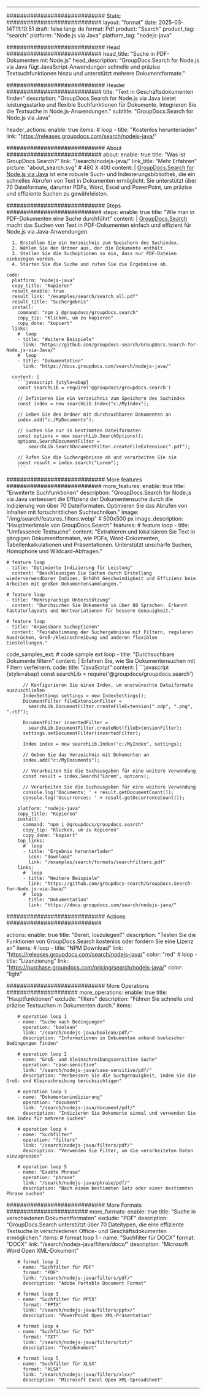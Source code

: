 
---
############################# Static ############################
layout: "format"
date:  2025-03-14T11:10:51
draft: false
lang: de
format: Pdf
product: "Search"
product_tag: "search"
platform: "Node.js via Java"
platform_tag: "nodejs-java"

############################# Head ############################
head_title: "Suche in PDF-Dokumenten mit Node.js"
head_description: "GroupDocs.Search for Node.js via Java fügt JavaScript-Anwendungen schnelle und präzise Textsuchfunktionen hinzu und unterstützt mehrere Dokumentformate."

############################# Header ############################
title: "Text in Geschäftsdokumenten finden" 
description: "GroupDocs.Search for Node.js via Java bietet leistungsstarke und flexible Suchfunktionen für Dokumente. Integrieren Sie die Textsuche in Node.js-Anwendungen."
subtitle: "GroupDocs.Search for Node.js via Java" 

header_actions:
  enable: true
  items:
    #  loop
    - title: "Kostenlos herunterladen"
      link: "https://releases.groupdocs.com/search/nodejs-java/"
      
############################# About ############################
about:
    enable: true
    title: "Was ist GroupDocs.Search?"
    link: "/search/nodejs-java/"
    link_title: "Mehr Erfahren"
    picture: "about_search.svg" # 480 X 400
    content: |
       [GroupDocs.Search for Node.js via Java](/search/nodejs-java/) ist eine robuste Such- und Indexierungsbibliothek, die ein schnelles Abrufen von Text in Dokumenten ermöglicht. Sie unterstützt über 70 Dateiformate, darunter PDFs, Word, Excel und PowerPoint, um präzise und effiziente Suchen zu gewährleisten.

############################# Steps ############################
steps:
    enable: true
    title: "Wie man in PDF-Dokumenten eine Suche durchführt"
    content: |
      [GroupDocs.Search](/search/nodejs-java/) macht das Suchen von Text in PDF-Dokumenten einfach und effizient für Node.js via Java-Anwendungen.
      
      1. Erstellen Sie ein Verzeichnis zum Speichern des Suchindex.
      2. Wählen Sie den Ordner aus, der die Dokumente enthält.
      3. Stellen Sie die Suchoptionen so ein, dass nur PDF-Dateien einbezogen werden.
      4. Starten Sie die Suche und rufen Sie die Ergebnisse ab.
   
    code:
      platform: "nodejs-java"
      copy_title: "Kopieren"
      result_enable: true
      result_link: "/examples/search/search_all.pdf"
      result_title: "Suchergebnis"
      install:
        command: "npm i @groupdocs/groupdocs.search"
        copy_tip: "Klicken, um zu kopieren"
        copy_done: "kopiert"
      links:
        #  loop
        - title: "Weitere Beispiele"
          link: "https://github.com/groupdocs-search/GroupDocs.Search-for-Node.js-via-Java/"
        #  loop
        - title: "Dokumentation"
          link: "https://docs.groupdocs.com/search/nodejs-java/"
          
      content: |
        ```javascript {style=abap}
        const searchLib = require('@groupdocs/groupdocs.search')

        // Definieren Sie ein Verzeichnis zum Speichern des Suchindex
        const index = new searchLib.Index("c:/MyIndex");

        // Geben Sie den Ordner mit durchsuchbaren Dokumenten an
        index.add("c:/MyDocuments");

        // Suchen Sie nur in bestimmten Dateiformaten
        const options = new searchLib.SearchOptions();
        options.SearchDocumentFilter = 
            searchLib.SearchDocumentFilter.createFileExtension(".pdf");

        // Rufen Sie die Suchergebnisse ab und verarbeiten Sie sie
        const result = index.search("Lorem");
        ```            

############################# More features ############################
more_features:
  enable: true
  title: "Erweiterte Suchfunktionen"
  description: "GroupDocs.Search for Node.js via Java verbessert die Effizienz der Dokumentensuche durch die Indizierung von über 70 Dateiformaten. Optimieren Sie das Abrufen von Inhalten mit fortschrittlichen Suchtechniken."
  image: "/img/search/features_filters.webp" # 500x500 px
  image_description: "Hauptmerkmale von GroupDocs.Search"
  features:
    # feature loop
    - title: "Umfassende Textsuche"
      content: "Extrahieren und lokalisieren Sie Text in gängigen Dokumentformaten, wie PDFs, Word-Dokumenten, Tabellenkalkulationen und Präsentationen. Unterstützt unscharfe Suchen, Homophone und Wildcard-Abfragen."

    # feature loop
    - title: "Optimierte Indizierung für Leistung"
      content: "Beschleunigen Sie Suchen durch Erstellung wiederverwendbarer Indizes. Erhöht Geschwindigkeit und Effizienz beim Arbeiten mit großen Dokumentensammlungen."

    # feature loop
    - title: "Mehrsprachige Unterstützung"
      content: "Durchsuchen Sie Dokumente in über 80 Sprachen. Erkennt Tastaturlayouts und Wortvariationen für bessere Genauigkeit."

    # feature loop
    - title: "Anpassbare Suchoptionen"
      content: "Feinabstimmung der Suchergebnisse mit Filtern, regulären Ausdrücken, Groß-/Kleinschreibung und anderen flexiblen Einstellungen."
      
  code_samples_ext:
    # code sample ext loop
    - title: "Durchsuchbare Dokumente filtern"
      content: |
        Erfahren Sie, wie Sie Dokumentensuchen mit Filtern verfeinern.
      code:
        title: "JavaScript"
        content: |
          ```javascript {style=abap}
          const searchLib = require('@groupdocs/groupdocs.search')
          
          // Konfigurieren Sie einen Index, um unerwünschte Dateiformate auszuschließen
          IndexSettings settings = new IndexSettings();
          DocumentFilter fileExtensionFilter = 
            searchLib.DocumentFilter.createFileExtension(".odp", ".png", ".rtf");

          DocumentFilter invertedFilter = 
            searchLib.DocumentFilter.createNot(fileExtensionFilter);
          settings.setDocumentFilter(invertedFilter);

          Index index = new searchLib.Index("c:/MyIndex", settings);
              
          // Geben Sie das Verzeichnis mit Dokumenten an
          index.add("c:/MyDocuments");

          // Verarbeiten Sie die Suchausgaben für eine weitere Verwendung
          const result = index.Search("Lorem", options);
          
          // Verarbeiten Sie die Suchausgaben für eine weitere Verwendung
          console.log('Documents: ' + result.getDocumentCount());
          console.log('Occurrences: ' + result.getOccurrenceCount());
          ```
        platform: "nodejs-java"
        copy_title: "Kopieren"
        install:
          command: "npm i @groupdocs/groupdocs.search"
          copy_tip: "Klicken, um zu kopieren"
          copy_done: "kopiert"
        top_links:
          #  loop
          - title: "Ergebnis herunterladen"
            icon: "download"
            link: "/examples/search/formats/searchfilters.pdf"
        links:
          #  loop
          - title: "Weitere Beispiele"
            link: "https://github.com/groupdocs-search/GroupDocs.Search-for-Node.js-via-Java/"
          #  loop
          - title: "Dokumentation"
            link: "https://docs.groupdocs.com/search/nodejs-java/"
            

            


############################# Actions ############################

actions:
  enable: true
  title: "Bereit, loszulegen?"
  description: "Testen Sie die Funktionen von GroupDocs.Search kostenlos oder fordern Sie eine Lizenz an"
  items:
    #  loop
    - title: "NPM Download"
      link: "https://releases.groupdocs.com/search/nodejs-java/"
      color: "red"
        #  loop
    - title: "Lizenzierung"
      link: "https://purchase.groupdocs.com/pricing/search/nodejs-java/"
      color: "light"


############################# More Operations #####################
more_operations:
    enable: true
    title: "Hauptfunktionen"
    exclude: "filters"
    description: "Führen Sie schnelle und präzise Textsuchen in Dokumenten durch."
    items: 
          
        # operation loop 1
        - name: "Suche nach Bedingungen"
          operation: "boolean"
          link: "/search/nodejs-java/boolean/pdf/"
          description: "Informationen in Dokumenten anhand boolescher Bedingungen finden"

        # operation loop 2
        - name: "Groß- und kleinschreibungssensitive Suche"
          operation: "case-sensitive"
          link: "/search/nodejs-java/case-sensitive/pdf/"
          description: "Verbessern Sie die Suchgenauigkeit, indem Sie die Groß- und Kleinschreibung berücksichtigen"

        # operation loop 3
        - name: "Dokumentenindizierung"
          operation: "document"
          link: "/search/nodejs-java/document/pdf/"
          description: "Indizieren Sie Dokumente einmal und verwenden Sie den Index für mehrere Suchen"

        # operation loop 4
        - name: "Suchfilter"
          operation: "filters"
          link: "/search/nodejs-java/filters/pdf/"
          description: "Verwenden Sie Filter, um die verarbeiteten Daten einzugrenzen"

        # operation loop 5
        - name: "Exakte Phrase"
          operation: "phrase"
          link: "/search/nodejs-java/phrase/pdf/"
          description: "Nach einem bestimmten Satz oder einer bestimmten Phrase suchen"
          
        
          
############################# More Formats ########################
more_formats:
    enable: true
    title: "Suche in verschiedenen Dokumentformaten"
    exclude: "PDF"
    description: "GroupDocs.Search unterstützt über 70 Dateitypen, die eine effiziente Textsuche in verschiedenen Office- und Geschäftsdokumenten ermöglichen."
    items: 
        # format loop 1
        - name: "Suchfilter für DOCX"
          format: "DOCX"
          link: "/search/nodejs-java/filters/docx/"
          description: "Microsoft Word Open XML-Dokument"
          
        # format loop 2
        - name: "Suchfilter für PDF"
          format: "PDF"
          link: "/search/nodejs-java/filters/pdf/"
          description: "Adobe Portable Document Format"
          
        # format loop 3
        - name: "Suchfilter für PPTX"
          format: "PPTX"
          link: "/search/nodejs-java/filters/pptx/"
          description: "PowerPoint Open XML-Präsentation"

        # format loop 4
        - name: "Suchfilter für TXT"
          format: "TXT"
          link: "/search/nodejs-java/filters/txt/"
          description: "Textdokument"
          
        # format loop 5
        - name: "Suchfilter für XLSX"
          format: "XLSX"
          link: "/search/nodejs-java/filters/xlsx/"
          description: "Microsoft Excel Open XML-Spreadsheet"
  

---
